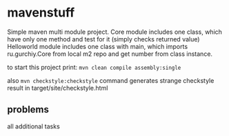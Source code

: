 # mavenstuff

Simple maven multi module project.
Core module includes one class, which have only one method and test for it (simply checks returned value)
Helloworld module includes one class with main, which imports ru.gurchiy.Core from local m2 repo and get number from class instance.

to start this project print:
```mvn clean compile assembly:single```

also ```mvn checkstyle:checkstyle``` command generates strange checkstyle result in target/site/checkstyle.html

## problems


all additional tasks

